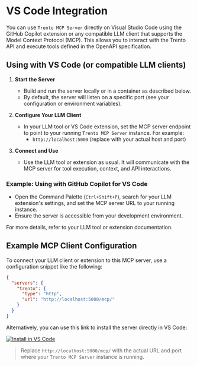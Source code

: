 <!--
  ~ Copyright 2025 SUSE LLC
  ~ SPDX-License-Identifier: Apache-2.0
-->

# VS Code Integration

You can use `Trento MCP Server` directly on Visual Studio Code using the GitHub Copilot extension or any compatible LLM client that supports the Model Context Protocol (MCP). This allows you to interact with the Trento API and execute tools defined in the OpenAPI specification.

## Using with VS Code (or compatible LLM clients)

1. **Start the Server**
   - Build and run the server locally or in a container as described below.
   - By default, the server will listen on a specific port (see your configuration or environment variables).

2. **Configure Your LLM Client**
   - In your LLM tool or VS Code extension, set the MCP server endpoint to point to your running `Trento MCP Server` instance. For example:
     - `http://localhost:5000` (replace with your actual host and port)

3. **Connect and Use**
   - Use the LLM tool or extension as usual. It will communicate with the MCP server for tool execution, context, and API interactions.

### Example: Using with GitHub Copilot for VS Code

- Open the Command Palette (`Ctrl+Shift+P`), search for your LLM extension's settings, and set the MCP server URL to your running instance.
- Ensure the server is accessible from your development environment.

For more details, refer to your LLM tool or extension documentation.

## Example MCP Client Configuration

To connect your LLM client or extension to this MCP server, use a configuration snippet like the following:

```json
{
  "servers": {
    "trento": {
      "type": "http",
      "url": "http://localhost:5000/mcp/"
    }
  }
}
```

Alternatively, you can use this link to install the server directly in VS Code:

[![Install in VS Code](https://img.shields.io/badge/VS_Code-Install_Server-0098FF?style=flat-square&logo=visualstudiocode&logoColor=white)](https://insiders.vscode.dev/redirect/mcp/install?name=trento&config=%7B%22type%22%3A%20%22http%22%2C%22url%22%3A%20%22http%3A%2F%2Flocalhost%3A5000%2Fmcp%22%7D)

> Replace `http://localhost:5000/mcp/` with the actual URL and port where your `Trento MCP Server` instance is running.
